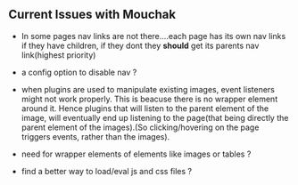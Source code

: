 Current Issues with Mouchak
---------------------------


- In some pages nav links are not there....each page has its own nav links if they have children, if they dont they **should** get its parents nav link(highest priority)

- a config option to disable nav ?

- when plugins are used to manipulate existing images, event listeners might not work properly.
This is beacuse there is no wrapper element around it. Hence plugins that will listen to the parent
element of the image, will eventually end up listening to the page(that being directly the parent element
of the images).(So clicking/hovering on the page triggers events, rather than the images).

- need for wrapper elements of elements like images or tables ?

- find a better way to load/eval js and css files ?
